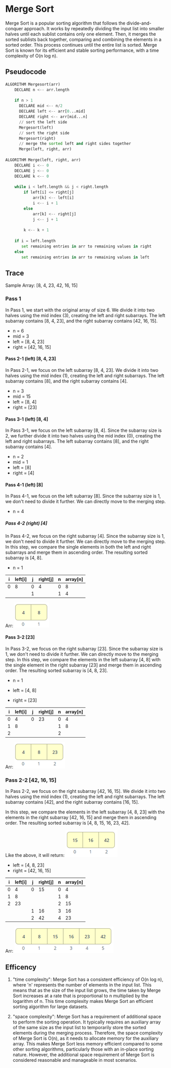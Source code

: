 # Merge Sort

Merge Sort is a popular sorting algorithm that follows the divide-and-conquer approach. It works by repeatedly dividing the input list into smaller halves until each sublist contains only one element. Then, it merges the sorted sublists back together, comparing and combining the elements in a sorted order. This process continues until the entire list is sorted. Merge Sort is known for its efficient and stable sorting performance, with a time complexity of O(n log n).

## Pseudocode

```python
ALGORITHM Mergesort(arr)
    DECLARE n <-- arr.length

    if n > 1
      DECLARE mid <-- n/2
      DECLARE left <-- arr[0...mid]
      DECLARE right <-- arr[mid...n]
      // sort the left side
      Mergesort(left)
      // sort the right side
      Mergesort(right)
      // merge the sorted left and right sides together
      Merge(left, right, arr)

ALGORITHM Merge(left, right, arr)
    DECLARE i <-- 0
    DECLARE j <-- 0
    DECLARE k <-- 0

    while i < left.length && j < right.length
        if left[i] <= right[j]
            arr[k] <-- left[i]
            i <-- i + 1
        else
            arr[k] <-- right[j]
            j <-- j + 1

        k <-- k + 1

    if i = left.length
       set remaining entries in arr to remaining values in right
    else
       set remaining entries in arr to remaining values in left

```

## Trace

Sample Array: [8, 4, 23, 42, 16, 15]

### Pass 1

In Pass 1, we start with the original array of size 6. We divide it into two halves using the mid index (3), creating the left and right subarrays. The left subarray contains [8, 4, 23], and the right subarray contains [42, 16, 15].

- n = 6
- mid = 3
- left = [8, 4, 23]
- right = [42, 16, 15]

#### Pass 2-1 (left) [8, 4, 23]

In Pass 2-1, we focus on the left subarray [8, 4, 23]. We divide it into two halves using the mid index (1), creating the left and right subarrays. The left subarray contains [8], and the right subarray contains [4].

- n = 3
- mid = 15
- left = [8, 4]
- right = [23]

#### Pass 3-1 (left) [8, 4]

In Pass 3-1, we focus on the left subarray [8, 4]. Since the subarray size is 2, we further divide it into two halves using the mid index (0), creating the left and right subarrays. The left subarray contains [8], and the right subarray contains [4].

- n = 2
- mid = 1
- left = [8]
- right = [4]

#### Pass 4-1 (left) [8]

In Pass 4-1, we focus on the left subarray [8]. Since the subarray size is 1, we don't need to divide it further. We can directly move to the merging step.

- n = 4

##### Pass 4-2 (right) [4]

In Pass 4-2, we focus on the right subarray [4]. Since the subarray size is 1, we don't need to divide it further. We can directly move to the merging step. In this step, we compare the single elements in both the left and right subarrays and merge them in ascending order. The resulting sorted subarray is [4, 8].

- n = 1

|i|left[i]|j|right[j]|n|array[n]|
|-|-------|-|--------|-|--------|
|0|   8   |0|   4    |0|   8    |
| |       |1|        |1|   4    |

Arr: ![Array](image.png)

#### Pass 3-2 [23]

In Pass 3-2, we focus on the right subarray [23]. Since the subarray size is 1, we don't need to divide it further. We can directly move to the merging step. In this step, we compare the elements in the left subarray [4, 8] with the single element in the right subarray [23] and merge them in ascending order. The resulting sorted subarray is [4, 8, 23].

- n = 1

- left = [4, 8]
- right = [23]

|i|left[i]|j|right[j]|n|array[n]|
|-|-------|-|--------|-|--------|
|0|   4   |0|   23   |0|   4    |
|1|   8   | |        |1|   8    |
|2|       | |        |2|        |

Arr: ![Array](image-1.png)

### Pass 2-2 [42, 16, 15]

In Pass 2-2, we focus on the right subarray [42, 16, 15]. We divide it into two halves using the mid index (1), creating the left and right subarrays. The left subarray contains [42], and the right subarray contains [16, 15].

In this step, we compare the elements in the left subarray [4, 8, 23] with the elements in the right subarray [42, 16, 15] and merge them in ascending order. The resulting sorted subarray is [4, 8, 15, 16, 23, 42].

Like the above, it will return: ![Array](image-2.png)

- left = [4, 8, 23]
- right = [42, 16, 15]

|i|left[i]|j|right[j]|n|array[n]|
|-|-------|-|--------|-|--------|
|0|   4   |0|   15   |0|   4    |
|1|   8   | |        |1|   8    |
|2|   23  | |        |2|   15   |
| |       |1|   16   |3|   16   |
| |       |2|   42   |4|   23   |

Arr: ![Array](image-3.png)

## Efficency

1. "time complexity": Merge Sort has a consistent efficiency of O(n log n), where 'n' represents the number of elements in the input list. This means that as the size of the input list grows, the time taken by Merge Sort increases at a rate that is proportional to n multiplied by the logarithm of n. This time complexity makes Merge Sort an efficient sorting algorithm for large datasets.

2. "space complexity": Merge Sort has a requirement of additional space to perform the sorting operation. It typically requires an auxiliary array of the same size as the input list to temporarily store the sorted elements during the merging process. Therefore, the space complexity of Merge Sort is O(n), as it needs to allocate memory for the auxiliary array. This makes Merge Sort less memory efficient compared to some other sorting algorithms, particularly those with an in-place sorting nature. However, the additional space requirement of Merge Sort is considered reasonable and manageable in most scenarios.
